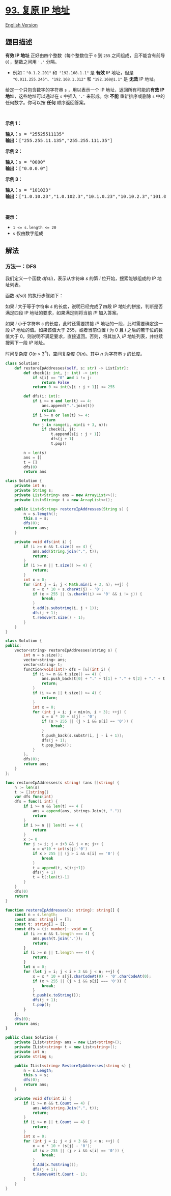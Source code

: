# [93. 复原 IP 地址](https://leetcode.cn/problems/restore-ip-addresses)

[English Version](/solution/0000-0099/0093.Restore%20IP%20Addresses/README_EN.md)

## 题目描述

<!-- 这里写题目描述 -->

<p><strong>有效 IP 地址</strong> 正好由四个整数（每个整数位于 <code>0</code> 到 <code>255</code> 之间组成，且不能含有前导 <code>0</code>），整数之间用 <code>'.'</code> 分隔。</p>

<ul>
	<li>例如：<code>"0.1.2.201"</code> 和<code> "192.168.1.1"</code> 是 <strong>有效</strong> IP 地址，但是 <code>"0.011.255.245"</code>、<code>"192.168.1.312"</code> 和 <code>"192.168@1.1"</code> 是 <strong>无效</strong> IP 地址。</li>
</ul>

<p>给定一个只包含数字的字符串 <code>s</code> ，用以表示一个 IP 地址，返回所有可能的<strong>有效 IP 地址</strong>，这些地址可以通过在 <code>s</code> 中插入&nbsp;<code>'.'</code> 来形成。你 <strong>不能</strong>&nbsp;重新排序或删除 <code>s</code> 中的任何数字。你可以按 <strong>任何</strong> 顺序返回答案。</p>

<p>&nbsp;</p>

<p><strong>示例 1：</strong></p>

<pre>
<strong>输入：</strong>s = "25525511135"
<strong>输出：</strong>["255.255.11.135","255.255.111.35"]
</pre>

<p><strong>示例 2：</strong></p>

<pre>
<strong>输入：</strong>s = "0000"
<strong>输出：</strong>["0.0.0.0"]
</pre>

<p><strong>示例 3：</strong></p>

<pre>
<strong>输入：</strong>s = "101023"
<strong>输出：</strong>["1.0.10.23","1.0.102.3","10.1.0.23","10.10.2.3","101.0.2.3"]
</pre>

<p>&nbsp;</p>

<p><strong>提示：</strong></p>

<ul>
	<li><code>1 &lt;= s.length &lt;= 20</code></li>
	<li><code>s</code> 仅由数字组成</li>
</ul>

## 解法

### 方法一：DFS

我们定义一个函数 $dfs(i)$，表示从字符串 $s$ 的第 $i$ 位开始，搜索能够组成的 IP 地址列表。

函数 $dfs(i)$ 的执行步骤如下：

如果 $i$ 大于等于字符串 $s$ 的长度，说明已经完成了四段 IP 地址的拼接，判断是否满足四段 IP 地址的要求，如果满足则将当前 $IP$ 加入答案。

如果 $i$ 小于字符串 $s$ 的长度，此时还需要拼接 $IP$ 地址的一段，此时需要确定这一段 $IP$ 地址的值。如果该值大于 $255$，或者当前位置 $i$ 为 $0$ 且 $i$ 之后的若干位的数值大于 $0$，则说明不满足要求，直接返回。否则，将其加入 $IP$ 地址列表，并继续搜索下一段 $IP$ 地址。

时间复杂度 $O(n \times 3^4)$，空间复杂度 $O(n)$。其中 $n$ 为字符串 $s$ 的长度。

<!-- tabs:start -->

```python
class Solution:
    def restoreIpAddresses(self, s: str) -> List[str]:
        def check(i: int, j: int) -> int:
            if s[i] == "0" and i != j:
                return False
            return 0 <= int(s[i : j + 1]) <= 255

        def dfs(i: int):
            if i >= n and len(t) == 4:
                ans.append(".".join(t))
                return
            if i >= n or len(t) >= 4:
                return
            for j in range(i, min(i + 3, n)):
                if check(i, j):
                    t.append(s[i : j + 1])
                    dfs(j + 1)
                    t.pop()

        n = len(s)
        ans = []
        t = []
        dfs(0)
        return ans
```

```java
class Solution {
    private int n;
    private String s;
    private List<String> ans = new ArrayList<>();
    private List<String> t = new ArrayList<>();

    public List<String> restoreIpAddresses(String s) {
        n = s.length();
        this.s = s;
        dfs(0);
        return ans;
    }

    private void dfs(int i) {
        if (i >= n && t.size() == 4) {
            ans.add(String.join(".", t));
            return;
        }
        if (i >= n || t.size() >= 4) {
            return;
        }
        int x = 0;
        for (int j = i; j < Math.min(i + 3, n); ++j) {
            x = x * 10 + s.charAt(j) - '0';
            if (x > 255 || (s.charAt(i) == '0' && i != j)) {
                break;
            }
            t.add(s.substring(i, j + 1));
            dfs(j + 1);
            t.remove(t.size() - 1);
        }
    }
}
```

```cpp
class Solution {
public:
    vector<string> restoreIpAddresses(string s) {
        int n = s.size();
        vector<string> ans;
        vector<string> t;
        function<void(int)> dfs = [&](int i) {
            if (i >= n && t.size() == 4) {
                ans.push_back(t[0] + "." + t[1] + "." + t[2] + "." + t[3]);
                return;
            }
            if (i >= n || t.size() >= 4) {
                return;
            }
            int x = 0;
            for (int j = i; j < min(n, i + 3); ++j) {
                x = x * 10 + s[j] - '0';
                if (x > 255 || (j > i && s[i] == '0')) {
                    break;
                }
                t.push_back(s.substr(i, j - i + 1));
                dfs(j + 1);
                t.pop_back();
            }
        };
        dfs(0);
        return ans;
    }
};
```

```go
func restoreIpAddresses(s string) (ans []string) {
	n := len(s)
	t := []string{}
	var dfs func(int)
	dfs = func(i int) {
		if i >= n && len(t) == 4 {
			ans = append(ans, strings.Join(t, "."))
			return
		}
		if i >= n || len(t) == 4 {
			return
		}
		x := 0
		for j := i; j < i+3 && j < n; j++ {
			x = x*10 + int(s[j]-'0')
			if x > 255 || (j > i && s[i] == '0') {
				break
			}
			t = append(t, s[i:j+1])
			dfs(j + 1)
			t = t[:len(t)-1]
		}
	}
	dfs(0)
	return
}
```

```ts
function restoreIpAddresses(s: string): string[] {
    const n = s.length;
    const ans: string[] = [];
    const t: string[] = [];
    const dfs = (i: number): void => {
        if (i >= n && t.length === 4) {
            ans.push(t.join('.'));
            return;
        }
        if (i >= n || t.length === 4) {
            return;
        }
        let x = 0;
        for (let j = i; j < i + 3 && j < n; ++j) {
            x = x * 10 + s[j].charCodeAt(0) - '0'.charCodeAt(0);
            if (x > 255 || (j > i && s[i] === '0')) {
                break;
            }
            t.push(x.toString());
            dfs(j + 1);
            t.pop();
        }
    };
    dfs(0);
    return ans;
}
```

```cs
public class Solution {
    private IList<string> ans = new List<string>();
    private IList<string> t = new List<string>();
    private int n;
    private string s;

    public IList<string> RestoreIpAddresses(string s) {
        n = s.Length;
        this.s = s;
        dfs(0);
        return ans;
    }

    private void dfs(int i) {
        if (i >= n && t.Count == 4) {
            ans.Add(string.Join(".", t));
            return;
        }
        if (i >= n || t.Count == 4) {
            return;
        }
        int x = 0;
        for (int j = i; j < i + 3 && j < n; ++j) {
            x = x * 10 + (s[j] - '0');
            if (x > 255 || (j > i && s[i] == '0')) {
                break;
            }
            t.Add(x.ToString());
            dfs(j + 1);
            t.RemoveAt(t.Count - 1);
        }
    }
}
```

<!-- tabs:end -->

<!-- end -->
